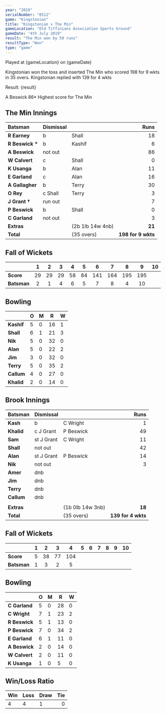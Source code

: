 ```yaml
---
year: "2019"
serialNumber: "0512" 
game: "Kingstonian"
title: "Kingstonian v The Min"
gameLocation: "Old Tiffinians Association Sports Ground"
gameDate: "4th July 2019"
result: "The Min won by 59 runs"
resultType: "Won"
type: "game"
---
```


Played at {gameLocation} on {gameDate} 

Kingstonian won the toss and inserted The Min who scored 198 for 9 wkts in 35 overs. Kingstonian replied with 139 for 4 wkts

Result: {result}

A Beswick 86* Highest score for The Min

## The Min Innings

| Batsman | Dismissal |  | Runs |
|:---|:---|---|---:|
| **R Earney** | b | Shall | 18 | 
| **R Beswick &#42;** | b | Kashif | 6 | 
| **A Beswick** | not out |   | 86 | 
| **W Calvert** | c | Shall | 0 | 
| **K Usanga** | b  | Alan | 11 | 
| **E Garland** | c | Alan | 16 | 
| **A Gallagher** | b | Terry | 30 | 
| **O Rey** | c Shall | Terry | 3 | 
| **J Grant &#8224;** | run out |  | 7 | 
| **P Beswick** | b | Shall | 0 | 
| **C Garland** | not out |  | 3 | 
| **Extras** | | (2b 1lb 14w 4nb) | **21** | 
| **Total** | | (35 overs) | **198 for 9 wkts** | 

## Fall of Wickets

| | 1 | 2 | 3 | 4 | 5 | 6 | 7 | 8 | 9 | 10 |
|---|:---:|:---:|:---:|:---:|:---:|:---:|:---:|:---:|:---:|:---:|
| **Score** | 29 | 29 | 29 | 58 | 84 | 141 | 164 | 195 | 195 |  | 
| **Batsman** | 2 | 1 | 4 | 6 | 5 | 7 | 8 | 4 | 10 |  | 

## Bowling

| | O | M | R | W |
|---|---|---|---|---|
| **Kashif** | 5 | 0 | 16 | 1 | 
| **Shall** | 6 | 1 | 21 | 3 | 
| **Nik** | 5 | 0 | 32 | 0 | 
| **Alan** | 5 | 0 | 22 | 2 | 
| **Jim** | 3 | 0 | 32 | 0 |
| **Terry** | 5 | 0 | 35 | 2 |
| **Callum** | 4 | 0 | 27 | 0 |
| **Khalid** | 2 | 0 | 14 | 0 |

 ## Brook Innings

| Batsman | Dismissal |  | Runs |
|:---|:---|---|---:|
| **Kash** | b | C Wright | 1 | 
| **Khalid** | c J Grant | P Beswick | 49 | 
| **Sam** | st J Grant | C Wright | 11 | 
| **Shall** | not out |   | 42 | 
| **Alan** | st J Grant | P Beswick | 14 | 
| **Nik** | not out |   | 3 | 
| **Amer** | dnb |  |  | 
| **Jim** | dnb |  |  | 
| **Terry** | dnb |  |  | 
| **Callum** | dnb |  |  | 
|  |  |  |  | 
| **Extras** | | (1b 0lb 14w 3nb) | **18** | 
| **Total** | | (35 overs) | **139 for 4 wkts** | 

## Fall of Wickets

| | 1 | 2 | 3 | 4 | 5 | 6 | 7 | 8 | 9 | 10 |
|---|:---:|:---:|:---:|:---:|:---:|:---:|:---:|:---:|:---:|:---:|
| **Score** | 5 | 38 | 77 | 104 |  |  |  |  |  |  |
| **Batsman** | 1 | 3 | 2 | 5 |  |  |  |  |  |  |

## Bowling

| | O | M | R | W |
|---|---|---|---|---|
| **C Garland** | 5 | 0 | 28 | 0 | 
| **C Wright** | 7 | 1 | 23 | 2 | 
| **R Beswick** | 5 | 1 | 13 | 0 | 
| **P Beswick** | 7 | 0 | 34 | 2 |
| **E Garland** | 6 | 1 | 11 | 0 | 
| **A Beswick** | 2 | 0 | 14 | 0 | 
| **W Calvert** | 2 | 0 | 11 | 0 | 
| **K Usanga** | 1 | 0 | 5 | 0 | 

## Win/Loss Ratio

| Win | Loss | Draw |Tie |
|:---|:---|:---|---:|
| 4 | 4 | 1 | 0 |